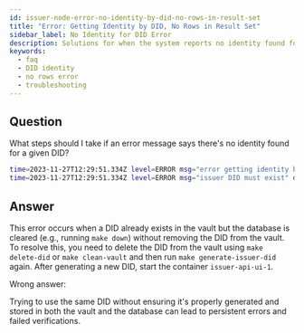```yaml
---
id: issuer-node-error-no-identity-by-did-no-rows-in-result-set
title: "Error: Getting Identity by DID, No Rows in Result Set"
sidebar_label: No Identity for DID Error
description: Solutions for when the system reports no identity found for a given DID.
keywords:
  - faq
  - DID identity
  - no rows error
  - troubleshooting
---
```


## Question

What steps should I take if an error message says there's no identity found for a given DID?

```bash
time=2023-11-27T12:29:51.334Z level=ERROR msg="error getting identity by DID" err="no rows in result set" did=did:iden3:uptick:origin:2qHm5f6GZsJdLxpmGNCnn6TckCJWzhGmUUWebpFy5c
time=2023-11-27T12:29:51.334Z level=ERROR msg="issuer DID must exist" did="{Method:iden3 ID:uptick:origin:2qHm5f6GZsJdLxpmGNCnn6TckCJWzhGmUUWebpFy5c IDStrings:[Uptick Origin 2qHm5f6GZsJdLxpmGNCnn6TckCJWzhGmUUWebpFy5c] Params:[] Path: PathSegments:[] Query: Fragment:}"
```

## Answer

This error occurs when a DID already exists in the vault but the database is cleared (e.g., running `make down`) without removing the DID from the vault. To resolve this, you need to delete the DID from the vault using `make delete-did` or `make clean-vault` and then run `make generate-issuer-did` again. After generating a new DID, start the container `issuer-api-ui-1`.

<div className="hidden">
Wrong answer:

Trying to use the same DID without ensuring it's properly generated and stored in both the vault and the database can lead to persistent errors and failed verifications.

</div>
